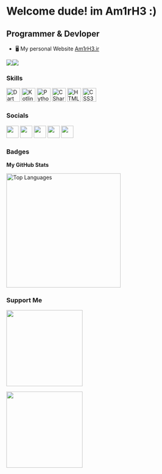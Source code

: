 Welcome dude! im Am1rH3 :)
===============================

Programmer & Devloper 
-----------------------------

*   🖥️  My personal Website [Am1rH3.ir](https://am1rh3.ir)

<a href="https://https://twitter.com/AM1R_H3" target="_blank" rel="noreferrer"><img
                  src="https://img.shields.io/twitter/follow/Am1rH3?logo=twitter&style=for-the-badge&color=0891b2&labelColor=1c1917"
                /></a><a href="https://https://github.com/AM1RH3" target="_blank" rel="noreferrer"><img
                  src="https://img.shields.io/github/followers/Am1rH3?logo=github&style=for-the-badge&color=0891b2&labelColor=1c1917" /></a>
                  
### Skills
<p align="left">
   <a href="https://dart.dev/" target="_blank" rel="noreferrer"><img src="https://seeklogo.com/images/D/dart-logo-FDA1939EC4-seeklogo.com.png" width="36" height="36" alt="Dart" /></a>
  <a href="https://kotlinlang.org/" target="_blank" rel="noreferrer"><img src="https://raw.githubusercontent.com/danielcranney/readme-generator/main/public/icons/skills/kotlin-colored.svg" width="36" height="36" alt="Kotlin" /></a>
  <a href="https://www.python.org/" target="_blank" rel="noreferrer"><img src="https://upload.wikimedia.org/wikipedia/commons/c/c3/Python-logo-notext.svg" width="36" height="36" alt="Python" /></a>
  <a href="https://docs.microsoft.com/en-us/dotnet/csharp/" target="_blank" rel="noreferrer"><img src="https://raw.githubusercontent.com/danielcranney/readme-generator/main/public/icons/skills/csharp-colored.svg" width="36" height="36" alt="CSharp" /></a>
  <a href="https://developer.mozilla.org/en-US/docs/Glossary/HTML5" target="_blank" rel="noreferrer"><img src="https://raw.githubusercontent.com/danielcranney/readme-generator/main/public/icons/skills/html5-colored.svg" width="36" height="36" alt="HTML5" /></a>
    <a href="https://developer.mozilla.org/en-US/docs/Web/CSS" target="_blank" rel="noreferrer"><img src="https://raw.githubusercontent.com/danielcranney/readme-generator/main/public/icons/skills/css3-colored.svg" width="36" height="36" alt="CSS3" /></a>
            
   
</p>
                    
### Socials
                  
<p align="left">
    <a href="https://www.instagram.com/amirhossein__rasooli" target="_blank" rel="noreferrer"><img src="https://raw.githubusercontent.com/danielcranney/readme-generator/main/public/icons/socials/instagram.svg" width="32" height="32" /></a>
<a href="https://github.com/AM1RH3" target="_blank" rel="noreferrer"><img src="https://raw.githubusercontent.com/danielcranney/readme-generator/main/public/icons/socials/github-dark.svg" width="32" height="32" /></a>
  <a href="https://am1rh3.ir" target="_blank" rel="noreferrer"><img src="https://raw.githubusercontent.com/danielcranney/readme-generator/main/public/icons/socials/hashnode.svg" width="32" height="32" /></a>
  <a href="https://www.linkedin.com/in/amirhossein-rasouli-%D8%A7%D9%85%DB%8C%D8%B1%D8%AD%D8%B3%DB%8C%D9%86-%D8%B1%D8%B3%D9%88%D9%84%DB%8C-ab0665245/" target="_blank" rel="noreferrer"><img src="https://raw.githubusercontent.com/danielcranney/readme-generator/main/public/icons/socials/linkedin.svg" width="32" height="32" /></a>
  <a href="https://twitter.com/AM1R_H3" target="_blank" rel="noreferrer"><img src="https://raw.githubusercontent.com/danielcranney/readme-generator/main/public/icons/socials/twitter.svg" width="32" height="32" /></a></p>

### Badges

<b>My GitHub Stats</b>

<a href="https://github.com/AM1RH3" align="left"><img width="300" src="https://github-readme-stats.vercel.app/api/top-langs/?username=AM1RH3&langs_count=10&title_color=0891b2&text_color=ffffff&icon_color=0891b2&bg_color=1c1917&hide_border=true&locale=en&custom_title=Top%20%Languages" alt="Top Languages" /></a>
### Support Me
<a href="https://www.buymeacoffee.com/Am1rH3"><img src="https://cdn.buymeacoffee.com/buttons/v2/default-yellow.png" width="200" /></a>
<p>
<a href="https://idpay.ir/amir82plus"><img src="https://way2pay.ir/wp-content/uploads/IDPay-Logo-Png-Way2pay-96-03-06.png" width="200" /></a>
</p>
